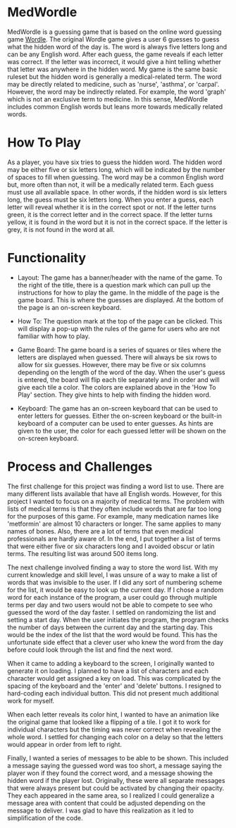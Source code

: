 # MedWordle

MedWordle is a guessing game that is based on the online word guessing game [Wordle](https://www.nytimes.com/games/wordle/index.html). The original Wordle game gives a user 6 guesses to guess what the hidden word of the day is. The word is always five letters long and can be any English word. After each guess, the game reveals if each letter was correct. If the letter was incorrect, it would give a hint telling whether that letter was anywhere in the hidden word. My game is the same basic ruleset but the hidden word is generally a medical-related term. The word may be directly related to medicine, such as 'nurse', 'asthma', or 'carpal'. However, the word may be indirectly related. For example, the word 'graph' which is not an exclusive term to medicine. In this sense, MedWordle includes common English words but leans more towards medically related words. 

# How To Play

As a player, you have six tries to guess the hidden word. The hidden word may be either five or six letters long, which will be indicated by the number of spaces to fill when guessing. The word may be a common English word but, more often than not, it will be a medically related term. 
Each guess must use all available space. In other words, if the hidden word is six letters long, the guess must be six letters long. 
When you enter a guess, each letter will reveal whether it is in the correct spot or not. If the letter turns green, it is the correct letter and in the correct space. If the letter turns yellow, it is found in the word but it is not in the correct space. If the letter is grey, it is not found in the word at all.

# Functionality

- Layout: The game has a banner/header with the name of the game. To the right of the title, there is a question mark which can pull up the instructions for how to play the game. In the middle of the page is the game board. This is where the guesses are displayed. At the bottom of the page is an on-screen keyboard.

- How To: The question mark at the top of the page can be clicked. This will display a pop-up with the rules of the game for users who are not familiar with how to play.

- Game Board: The game board is a series of squares or tiles where the letters are displayed when guessed. There will always be six rows to allow for six guesses. However, there may be five or six columns depending on the length of the word of the day. When the user's guess is entered, the board will flip each tile separately and in order and will give each tile a color. The colors are explained above in the 'How To Play' section. They give hints to help with finding the hidden word. 

- Keyboard: The game has an on-screen keyboard that can be used to enter letters for guesses. Either the on-screen keyboard or the built-in keyboard of a computer can be used to enter guesses. As hints are given to the user, the color for each guessed letter will be shown on the on-screen keyboard. 

# Process and Challenges

The first challenge for this project was finding a word list to use. There are many different lists available that have all English words. However, for this project I wanted to focus on a majority of medical terms. The problem with lists of medical terms is that they often include words that are far too long for the purposes of this game. For example, many medication names like 'metformin' are almost 10 characters or longer. The same applies to many names of bones. Also, there are a lot of terms that even medical professionals are hardly aware of. In the end, I put together a list of terms that were either five or six characters long and I avoided obscur or latin terms. The resulting list was around 500 items long.

The next challenge involved finding a way to store the word list. With my current knowledge and skill level, I was unsure of a way to make a list of words that was invisible to the user. If I did any sort of numbering scheme for the list, it would be easy to look up the current day. If I chose a random word for each instance of the program, a user could go through multiple terms per day and two users would not be able to compete to see who guessed the word of the day faster. I settled on randomizing the list and setting a start day. When the user initiates the program, the program checks the number of days between the current day and the starting day. This would be the index of the list that the word would be found. This has the unfortunate side effect that a clever user who knew the word from the day before could look through the list and find the next word. 

When it came to adding a keyboard to the screen, I originally wanted to generate it on loading. I planned to have a list of characters and each character would get assigned a key on load. This was complicated by the spacing of the keyboard and the 'enter' and 'delete' buttons. I resigned to hard-coding each individual button. This did not present much additional work for myself.

When each letter reveals its color hint, I wanted to have an animation like the original game that looked like a flipping of a tile. I got it to work for individual characters but the timing was never correct when revealing the whole word. I settled for changing each color on a delay so that the letters would appear in order from left to right.

Finally, I wanted a series of messages to be able to be shown. This included a message saying the guessed word was too short, a message saying the player won if they found the correct word, and a message showing the hidden word if the player lost. Originally, these were all separate messages that were always present but could be activated by changing their opacity. They each appeared in the same area, so I realized I could generalize a message area with content that could be adjusted depending on the message to deliver. I was glad to have this realization as it led to simplification of the code. 